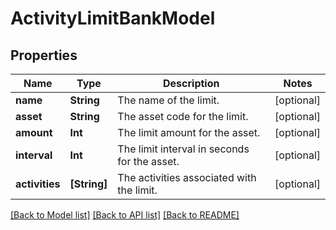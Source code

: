 # ActivityLimitBankModel

## Properties
Name | Type | Description | Notes
------------ | ------------- | ------------- | -------------
**name** | **String** | The name of the limit. | [optional] 
**asset** | **String** | The asset code for the limit. | [optional] 
**amount** | **Int** | The limit amount for the asset. | [optional] 
**interval** | **Int** | The limit interval in seconds for the asset. | [optional] 
**activities** | **[String]** | The activities associated with the limit. | [optional] 

[[Back to Model list]](../README.md#documentation-for-models) [[Back to API list]](../README.md#documentation-for-api-endpoints) [[Back to README]](../README.md)


